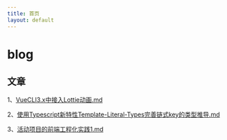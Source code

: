 ```yaml
---
title: 首页
layout: default
---
```

# blog

## 文章

1、[VueCLI3.x中接入Lottie动画.md](article/VueCLI3.x中接入Lottie动画.md)

2、[使用Typescript新特性Template-Literal-Types完善链式key的类型推导.md](article/使用Typescript新特性Template-Literal-Types完善链式key的类型推导.md)

3、[活动项目的前端工程化实践1.md](article/活动项目的前端工程化实践1.md)

<script src="js/color-egg.js"></script>
